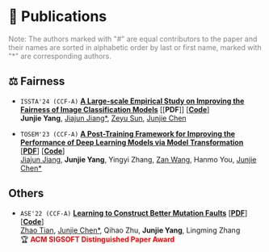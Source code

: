 # 📑 Publications

<span style="color: gray">Note: The authors marked with "#" are equal contributors to the paper and their names are sorted in alphabetic order by last or first name, marked with "*" are corresponding authors.</span>

## ⚖️ Fairness

- ``ISSTA'24 (CCF-A)`` [**A Large-scale Empirical Study on Improving the Fairness of Image Classification Models**](https://arxiv.org/abs/2401.03695) \[[**PDF**]\] \[[**Code**](https://github.com/junjie1003/DL-Fairness-Study)\]  
**Junjie Yang**, [Jiajun Jiang\*](https://xgdsmileboy.github.io/), [Zeyu Sun](https://zysszy.github.io/), [Junjie Chen](https://sites.google.com/site/junjiechen08/)

- ``TOSEM'23 (CCF-A)`` [**A Post-Training Framework for Improving the Performance of Deep Learning Models via Model Transformation**](https://dl.acm.org/doi/10.1145/3630011) \[[**PDF**](../../publications/tosem23-fairness.pdf)\] \[[**Code**](https://github.com/junjie1003/FMT)\]  
[Jiajun Jiang](https://xgdsmileboy.github.io/), **Junjie Yang**,  Yingyi Zhang, [Zan Wang](https://tjusail.github.io/people/wangzan.html), Hanmo You, [Junjie Chen\*](https://sites.google.com/site/junjiechen08/)

## Others

- ``ASE'22 (CCF-A)`` [**Learning to Construct Better Mutation Faults**](https://dl.acm.org/doi/abs/10.1145/3551349.3556949) \[[**PDF**](../../publications/ase22-leam.pdf)\] \[[**Code**](https://github.com/tianzhaotju/LEAM)\]  
[Zhao Tian](https://tianzhaotju.github.io/), [Junjie Chen\*](https://sites.google.com/site/junjiechen08/), Qihao Zhu, **Junjie Yang**,  Lingming Zhang  
🏆 <span style="color:red"><strong> ACM SIGSOFT Distinguished Paper Award </strong></span>
